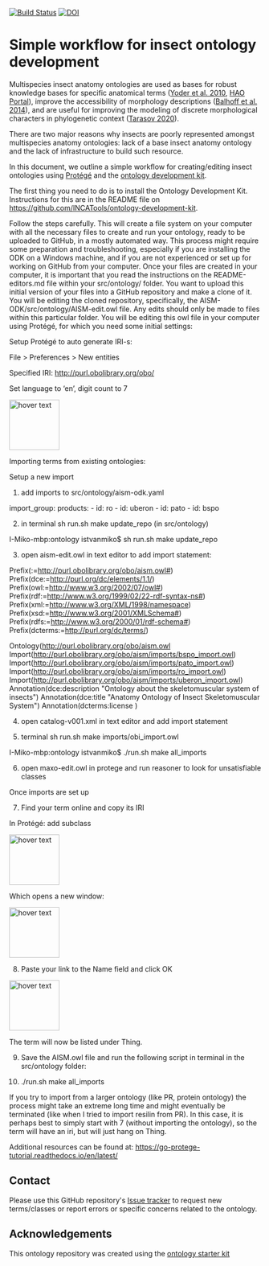 [![Build Status](https://travis-ci.org/obophenotype/anatomy_ontology_of_insect_skeletomuscular_system.svg?branch=master)](https://travis-ci.org/obophenotype/anatomy_ontology_of_insect_skeletomuscular_system)
[![DOI](https://zenodo.org/badge/13996/obophenotype/anatomy_ontology_of_insect_skeletomuscular_system.svg)](https://zenodo.org/badge/latestdoi/13996/obophenotype/anatomy_ontology_of_insect_skeletomuscular_system)

# Simple workflow for insect ontology development

Multispecies insect anatomy ontologies are used as bases for robust knowledge bases for specific anatomical terms ([Yoder et al. 2010](https://journals.plos.org/plosone/article?id=10.1371/journal.pone.0015991), [HAO Portal](http://portal.hymao.org/projects/32/public/ontology/)), improve the accessibility of morphology descriptions ([Balhoff et al. 2014](https://journals.plos.org/plosone/article?id=10.1371/journal.pone.0094056)), and are useful for improving the modeling of discrete morphological characters in phylogenetic context ([Tarasov 2020](https://doi.org/10.1093/sysbio/syz050 )).

There are two major reasons why insects are poorly represented amongst multispecies anatomy ontologies: lack of a base insect anatomy ontology and the lack of infrastructure to build such resource.

In this document, we outline a simple workflow for creating/editing insect ontologies using  [Protégé](https://protege.stanford.edu/) and the [ontology development kit](https://github.com/INCATools/ontology-development-kit).

The first thing you need to do is to install the Ontology Development Kit. Instructions for this are in the README file on https://github.com/INCATools/ontology-development-kit.

Follow the steps carefully. This will create a file system on your computer with all the necessary files to create and run your ontology, ready to be uploaded to GitHub, in a mostly automated way. This process might require some preparation and troubleshooting, especially if you are installing the ODK on a Windows machine, and if you are not experienced or set up for working on GitHub from your computer.
Once your files are created in your computer, it is important that you read the instructions on the README-editors.md file within your src/ontology/ folder.
You want to upload this initial version of your files into a GitHub repository and make a clone of it. You will be editing the cloned repository, specifically, the AISM-ODK/src/ontology/AISM-edit.owl file. Any edits should only be made to files within this particular folder.
You will be editing this owl file in your computer using Protégé, for which you need some initial settings:

Setup Protégé to auto generate IRI-s:

File > Preferences > New entities

Specified IRI: http://purl.obolibrary.org/obo/

Set language to ‘en’, digit count to 7

 <p align="left">
  <img src="https://github.com/insect-morphology/aism-ODK/blob/master/screenshots/Screen%20Shot%202020-11-11%20at%207.07.48%20AM.png" width="100" title="hover text">
</p>  

Importing terms from existing ontologies:

Setup a new import

1. add imports to src/ontology/aism-odk.yaml

import_group:
  products:
    - id: ro
    - id: uberon
    - id: pato
    - id: bspo

2. in terminal sh run.sh make update_repo (in src/ontology)

I-Miko-mbp:ontology istvanmiko$ sh run.sh make update_repo

3. open aism-edit.owl in text editor to add import statement:

Prefix(:=<http://purl.obolibrary.org/obo/aism.owl#>)
Prefix(dce:=<http://purl.org/dc/elements/1.1/>)
Prefix(owl:=<http://www.w3.org/2002/07/owl#>)
Prefix(rdf:=<http://www.w3.org/1999/02/22-rdf-syntax-ns#>)
Prefix(xml:=<http://www.w3.org/XML/1998/namespace>)
Prefix(xsd:=<http://www.w3.org/2001/XMLSchema#>)
Prefix(rdfs:=<http://www.w3.org/2000/01/rdf-schema#>)
Prefix(dcterms:=<http://purl.org/dc/terms/>)


Ontology(<http://purl.obolibrary.org/obo/aism.owl>
Import(<http://purl.obolibrary.org/obo/aism/imports/bspo_import.owl>)
Import(<http://purl.obolibrary.org/obo/aism/imports/pato_import.owl>)
Import(<http://purl.obolibrary.org/obo/aism/imports/ro_import.owl>)
Import(<http://purl.obolibrary.org/obo/aism/imports/uberon_import.owl>)
Annotation(dce:description "Ontology about the skeletomuscular system of insects")
Annotation(dce:title "Anatomy Ontology of Insect Skeletomuscular System")
Annotation(dcterms:license <CC-BY>)

4. open catalog-v001.xml in text editor and add import statement

<?xml version="1.0" encoding="UTF-8" standalone="no"?>
<catalog prefer="public" xmlns="urn:oasis:names:tc:entity:xmlns:xml:catalog">


  <uri id="User Entered Import Resolution" name="http://purl.obolibrary.org/obo/aism/imports/uberon_import.owl" uri="imports/uberon_import.owl"/>
  <uri id="User Entered Import Resolution" name="http://purl.obolibrary.org/obo/aism/imports/uberon_import.obo" uri="imports/uberon_import.obo"/>
  <uri id="User Entered Import Resolution" name="http://purl.obolibrary.org/obo/aism/imports/bspo_import.owl" uri="imports/bspo_import.owl"/>
  <uri id="User Entered Import Resolution" name="http://purl.obolibrary.org/obo/aism/imports/bspo_import.obo" uri="imports/bspo_import.obo"/>
  <uri id="User Entered Import Resolution" name="http://purl.obolibrary.org/obo/aism/imports/pato_import.owl" uri="imports/pato_import.owl"/>
  <uri id="User Entered Import Resolution" name="http://purl.obolibrary.org/obo/aism/imports/pato_import.obo" uri="imports/pato_import.obo"/>
  <uri id="User Entered Import Resolution" name="http://purl.obolibrary.org/obo/aism/imports/ro_import.owl" uri="imports/ro_import.owl"/>
  <uri id="User Entered Import Resolution" name="http://purl.obolibrary.org/obo/aism/imports/ro_import.obo" uri="imports/ro_import.obo"/>


</catalog>


5. terminal sh run.sh make imports/obi_import.owl

I-Miko-mbp:ontology istvanmiko$ ./run.sh make all_imports

6. open maxo-edit.owl in protege and run reasoner to look for unsatisfiable classes


Once imports are set up

7. Find your term online and copy its IRI

In Protégé: add subclass

 <p align="left">
  <img src="https://github.com/insect-morphology/aism-ODK/blob/master/screenshots/Screen%20Shot%202020-11-11%20at%2010.44.20%20AM.png" width="100" title="hover text">
</p>  

Which opens a new window:

<p align="left">
  <img src="https://github.com/insect-morphology/aism-ODK/blob/master/screenshots/Screen%20Shot%202020-11-11%20at%2010.44.27%20AM.png" width="100" title="hover text">
</p>  

8. Paste your link to the Name field and click OK

<p align="left">
  <img src="https://github.com/insect-morphology/aism-ODK/blob/master/screenshots/Screen%20Shot%202020-11-11%20at%2010.44.34%20AM.png" width="100" title="hover text">
 </p>  
 
 The term will now be listed under Thing.

9. Save the AISM.owl file and run the following script in terminal in the src/ontology folder:


10. ./run.sh make all_imports

If you try to import from a larger ontology (like PR, protein ontology) the process might take an extreme long time and might eventually be terminated (like when I tried to import resilin from PR). In this case, it is perhaps best to simply start with 7 (without importing the ontology), so the term will have an iri, but will just hang on Thing.

Additional resources can be found at: https://go-protege-tutorial.readthedocs.io/en/latest/ 











## Contact

Please use this GitHub repository's [Issue tracker](https://github.com/obophenotype/anatomy_ontology_of_insect_skeletomuscular_system/issues) to request new terms/classes or report errors or specific concerns related to the ontology.

## Acknowledgements

This ontology repository was created using the [ontology starter kit](https://github.com/INCATools/ontology-starter-kit)
